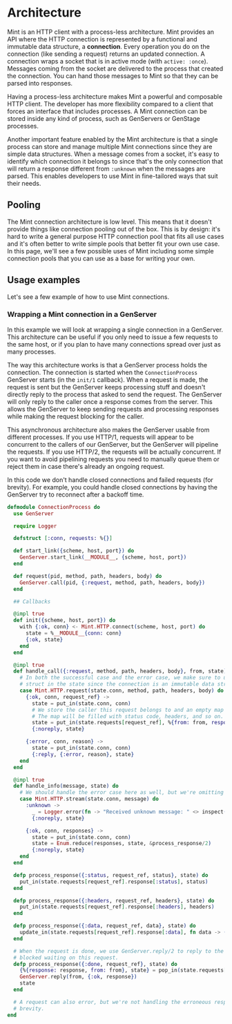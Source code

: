 # Architecture

Mint is an HTTP client with a process-less architecture. Mint provides an API where the HTTP connection is represented by a functional and immutable data structure, a **connection**. Every operation you do on the connection (like sending a request) returns an updated connection. A connection wraps a socket that is in active mode (with `active: :once`). Messages coming from the socket are delivered to the process that created the connection. You can hand those messages to Mint so that they can be parsed into responses.

Having a process-less architecture makes Mint a powerful and composable HTTP client. The developer has more flexibility compared to a client that forces an interface that includes processes. A Mint connection can be stored inside any kind of process, such as GenServers or GenStage processes.

Another important feature enabled by the Mint architecture is that a single process can store and manage multiple Mint connections since they are simple data structures. When a message comes from a socket, it's easy to identify which connection it belongs to since that's the only connection that will return a response different from `:unknown` when the messages are parsed. This enables developers to use Mint in fine-tailored ways that suit their needs.

## Pooling

The Mint connection architecture is low level. This means that it doesn't provide things like connection pooling out of the box. This is by design: it's hard to write a general purpose HTTP connection pool that fits all use cases and it's often better to write simple pools that better fit your own use case. In this page, we'll see a few possible uses of Mint including some simple connection pools that you can use as a base for writing your own.

## Usage examples

Let's see a few example of how to use Mint connections.

### Wrapping a Mint connection in a GenServer

In this example we will look at wrapping a single connection in a GenServer. This architecture can be useful if you only need to issue a few requests to the same host, or if you plan to have many connections spread over just as many processes.

The way this architecture works is that a GenServer process holds the connection. The connection is started when the `ConnectionProcess` GenServer starts (in the `init/1` callback). When a request is made, the request is sent but the GenServer keeps processing stuff and doesn't directly reply to the process that asked to send the request. The GenServer will only reply to the caller once a response comes from the server. This allows the GenServer to keep sending requests and processing responses while making the request blocking for the caller.

This asynchronous architecture also makes the GenServer usable from different processes. If you use HTTP/1, requests will appear to be concurrent to the callers of our GenServer, but the GenServer will pipeline the requests. If you use HTTP/2, the requests will be actually concurrent.
If you want to avoid pipelining requests you need to manually queue them or reject them in case there's already an ongoing request.

In this code we don't handle closed connections and failed requests (for brevity). For example, you could handle closed connections by having the GenServer try to reconnect after a backoff time.

```elixir
defmodule ConnectionProcess do
  use GenServer

  require Logger

  defstruct [:conn, requests: %{}]

  def start_link({scheme, host, port}) do
    GenServer.start_link(__MODULE__, {scheme, host, port})
  end

  def request(pid, method, path, headers, body) do
    GenServer.call(pid, {:request, method, path, headers, body})
  end

  ## Callbacks

  @impl true
  def init({scheme, host, port}) do
    with {:ok, conn} <- Mint.HTTP.connect(scheme, host, port) do
      state = %__MODULE__{conn: conn}
      {:ok, state}
    end
  end

  @impl true
  def handle_call({:request, method, path, headers, body}, from, state) do
    # In both the successful case and the error case, we make sure to update the connection
    # struct in the state since the connection is an immutable data structure.
    case Mint.HTTP.request(state.conn, method, path, headers, body) do
      {:ok, conn, request_ref} ->
        state = put_in(state.conn, conn)
        # We store the caller this request belongs to and an empty map as the response.
        # The map will be filled with status code, headers, and so on.
        state = put_in(state.requests[request_ref], %{from: from, response: %{}})
        {:noreply, state}

      {:error, conn, reason} ->
        state = put_in(state.conn, conn)
        {:reply, {:error, reason}, state}
    end
  end

  @impl true
  def handle_info(message, state) do
    # We should handle the error case here as well, but we're omitting it for brevity.
    case Mint.HTTP.stream(state.conn, message) do
      :unknown ->
        _ = Logger.error(fn -> "Received unknown message: " <> inspect(message) end)
        {:noreply, state}

      {:ok, conn, responses} ->
        state = put_in(state.conn, conn)
        state = Enum.reduce(responses, state, &process_response/2)
        {:noreply, state}
    end
  end

  defp process_response({:status, request_ref, status}, state) do
    put_in(state.requests[request_ref].response[:status], status)
  end

  defp process_response({:headers, request_ref, headers}, state) do
    put_in(state.requests[request_ref].response[:headers], headers)
  end

  defp process_response({:data, request_ref, data}, state) do
    update_in(state.requests[request_ref].response[:data], fn data -> (data || "") <> data end)
  end

  # When the request is done, we use GenServer.reply/2 to reply to the caller that was
  # blocked waiting on this request.
  defp process_response({:done, request_ref}, state) do
    {%{response: response, from: from}, state} = pop_in(state.requests[request_ref])
    GenServer.reply(from, {:ok, response})
    state
  end

  # A request can also error, but we're not handling the erroneous responses for
  # brevity.
end
```
